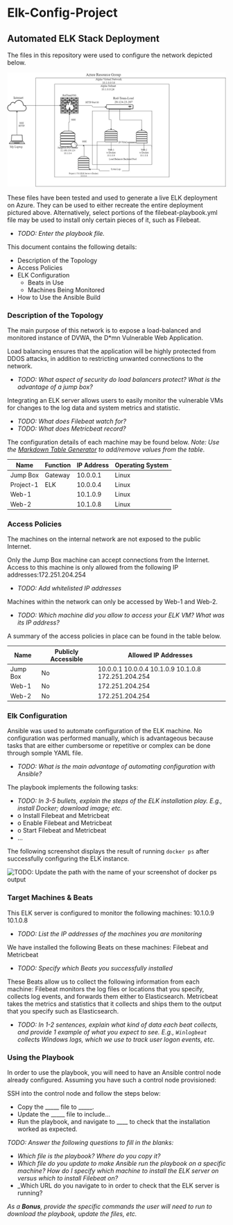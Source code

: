 # Elk-Config-Project
## Automated ELK Stack Deployment

The files in this repository were used to configure the network depicted below.

![Alt text](Diagram/Elk_Diagram.jpg)

These files have been tested and used to generate a live ELK deployment on Azure. They can be used to either recreate the entire deployment pictured above. Alternatively, select portions of the filebeat-playbook.yml file may be used to install only certain pieces of it, such as Filebeat.

  - _TODO: Enter the playbook file._

This document contains the following details:
- Description of the Topology
- Access Policies
- ELK Configuration
  - Beats in Use
  - Machines Being Monitored
- How to Use the Ansible Build


### Description of the Topology

The main purpose of this network is to expose a load-balanced and monitored instance of DVWA, the D*mn Vulnerable Web Application.

Load balancing ensures that the application will be highly protected from DDOS attacks, in addition to restricting unwanted connections to the network.
- _TODO: What aspect of security do load balancers protect? What is the advantage of a jump box?_

Integrating an ELK server allows users to easily monitor the vulnerable VMs for changes to the log data and system metrics and statistic.
- _TODO: What does Filebeat watch for?_
- _TODO: What does Metricbeat record?_

The configuration details of each machine may be found below.
_Note: Use the [Markdown Table Generator](http://www.tablesgenerator.com/markdown_tables) to add/remove values from the table_.

| Name     | Function | IP Address | Operating System |
|----------|----------|------------|------------------|
| Jump Box | Gateway  | 10.0.0.1   | Linux            |
|Project-1 |  ELK     | 10.0.0.4   | Linux            |
| Web-1    |          | 10.1.0.9   | Linux            |
| Web-2    |          | 10.1.0.8   | Linux            |

### Access Policies

The machines on the internal network are not exposed to the public Internet. 

Only the Jump Box machine can accept connections from the Internet. Access to this machine is only allowed from the following IP addresses:172.251.204.254
- _TODO: Add whitelisted IP addresses_

Machines within the network can only be accessed by Web-1 and Web-2.
- _TODO: Which machine did you allow to access your ELK VM? What was its IP address?_

A summary of the access policies in place can be found in the table below.

| Name     | Publicly Accessible | Allowed IP Addresses |
|----------|---------------------|----------------------|
| Jump Box | No                  | 10.0.0.1 10.0.0.4 10.1.0.9 10.1.0.8 172.251.204.254|
| Web-1    | No                  | 172.251.204.254                      |
| Web-2    | No                  | 172.251.204.254                     |

### Elk Configuration

Ansible was used to automate configuration of the ELK machine. No configuration was performed manually, which is advantageous because tasks that are either cumbersome or repetitive or complex can be done through somple YAML file.
- _TODO: What is the main advantage of automating configuration with Ansible?_

The playbook implements the following tasks:
- _TODO: In 3-5 bullets, explain the steps of the ELK installation play. E.g., install Docker; download image; etc._
- o Install Filebeat and Metricbeat
- o Enable Filebeat and Metricbeat
- o Start Filebeat and Metricbeat
- ...

The following screenshot displays the result of running `docker ps` after successfully configuring the ELK instance.

![TODO: Update the path with the name of your screenshot of docker ps output](Images/docker_ps_output.png)

### Target Machines & Beats
This ELK server is configured to monitor the following machines: 10.1.0.9 10.1.0.8
- _TODO: List the IP addresses of the machines you are monitoring_

We have installed the following Beats on these machines: Filebeat and Metricbeat
- _TODO: Specify which Beats you successfully installed_

These Beats allow us to collect the following information from each machine: Filebeat monitors the log files or locations that you specify, collects log events, and forwards them either to Elasticsearch.
Metricbeat takes the metrics and statistics that it collects and ships them to the output that you specify such as Elasticsearch.
- _TODO: In 1-2 sentences, explain what kind of data each beat collects, and provide 1 example of what you expect to see. E.g., `Winlogbeat` collects Windows logs, which we use to track user logon events, etc._

### Using the Playbook
In order to use the playbook, you will need to have an Ansible control node already configured. Assuming you have such a control node provisioned: 

SSH into the control node and follow the steps below:
- Copy the _____ file to _____.
- Update the _____ file to include...
- Run the playbook, and navigate to ____ to check that the installation worked as expected.

_TODO: Answer the following questions to fill in the blanks:_
- _Which file is the playbook? Where do you copy it?_
- _Which file do you update to make Ansible run the playbook on a specific machine? How do I specify which machine to install the ELK server on versus which to install Filebeat on?_
- _Which URL do you navigate to in order to check that the ELK server is running?

_As a **Bonus**, provide the specific commands the user will need to run to download the playbook, update the files, etc._

